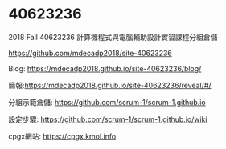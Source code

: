 # 40623236
2018 Fall 40623236 計算機程式與電腦輔助設計實習課程分組倉儲

https://github.com/mdecadp2018/site-40623236

Blog: https://mdecadp2018.github.io/site-40623236/blog/

簡報:https://mdecadp2018.github.io/site-40623236/reveal/#/

分組示範倉儲: https://github.com/scrum-1/scrum-1.github.io

設定步驟: https://github.com/scrum-1/scrum-1.github.io/wiki

cpgx網站: https://cpgx.kmol.info

